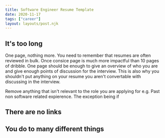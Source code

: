 ```yaml
---
title: Software Engineer Resume Template
date: 2020-11-17
tags: ["career"]
layout: layouts/post.njk
---
```


## It's too long

One page, nothing more. You need to remember that resumes are often reviewed in bulk. Once consice page is much more impactful than 10 pages of dribble. One page should be enough to give an overview of who you are and give enough points of discussion for the interview. This is also why you shouldn't put anything on your resume you aren't convertable with discussing in the interview.

Remove anything that isn't relevant to the role you are applying for e.g. Past non software related expierence. The exception being if

## There are no links

## You do to many different things

## 
